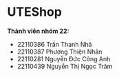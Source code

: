 # UTEShop
**Thành viên nhóm 22:**
- 22110386 Trần Thanh Nhã
- 22110387 Phương Thiện Nhân
- 22110281 Nguyễn Đức Công Anh
- 22110439 Nguyễn Thị Ngọc Trâm
